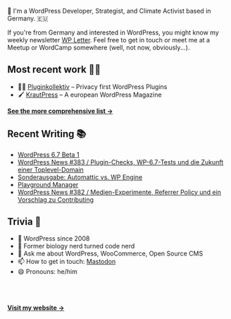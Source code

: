 👋 I'm a WordPress Developer, Strategist, and Climate Activist based in Germany. 🇪🇺

If you're from Germany and interested in WordPress, you might know my weekly newsletter [WP Letter](https://wpletter.de/). Feel free to get in touch or meet me at a Meetup or WordCamp somewhere (well, not now, obviously...).


## Most recent work 👷‍♂️

- 👨‍💻 [Pluginkollektiv](https://github.com/pluginkollektiv) – Privacy first WordPress Plugins
- 🖌️ [KrautPress](https://kraut.press) – A european WordPress Magazine

**[See the more comprehensive list &rarr;](https://simonkraft.com/what-i-do)**


## Recent Writing 📚

<!-- BLOG-POST-LIST:START -->
- [WordPress 6.7 Beta 1](https://www.wppodcast.de/podcast/wordpress-6-7-beta-1/)
- [WordPress News #383 / Plugin-Checks, WP-6.7-Tests und die Zukunft einer Toplevel-Domain](https://feed.kraut.press/link/14399/16835766/383)
- [Sonderausgabe: Automattic vs. WP Engine](https://www.wppodcast.de/podcast/sonderausgabe-automattic-vs-wp-engine/)
- [Playground Manager](https://www.wppodcast.de/podcast/playground-manager/)
- [WordPress News #382 / Medien-Experimente, Referrer Policy und ein Vorschlag zu Contributing](https://feed.kraut.press/link/14399/16825833/382)
<!-- BLOG-POST-LIST:END -->


## Trivia 🤪

- 👴 WordPress since 2008
- 🌱 Former biology nerd turned code nerd
- 💬 Ask me about WordPress, WooCommerce, Open Source CMS
- 📫 How to get in touch: [Mastodon](https://dewp.space/@simon)
- 😄 Pronouns: he/him

<br/><br/><br/>
**[Visit my website &rarr;](https://simonkraft.com/hi)**